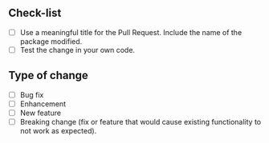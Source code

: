 ## Check-list

- [ ] Use a meaningful title for the Pull Request. Include the name of the package modified.
- [ ] Test the change in your own code.

## Type of change

- [ ] Bug fix
- [ ] Enhancement
- [ ] New feature
- [ ] Breaking change (fix or feature that would cause existing functionality to not work as expected).
